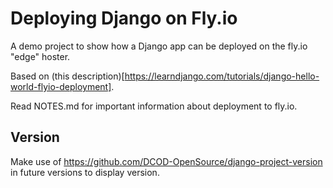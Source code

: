# Deploying Django on Fly.io

A demo project to show how a Django app can be deployed on the fly.io "edge" hoster.

Based on (this description)[https://learndjango.com/tutorials/django-hello-world-flyio-deployment].

Read NOTES.md for important information about deployment to fly.io.

## Version

Make use of https://github.com/DCOD-OpenSource/django-project-version in future versions to display version.
